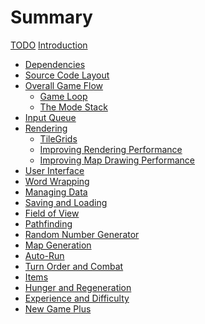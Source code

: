 # Summary

[TODO](todo.md)
[Introduction](introduction.md)

- [Dependencies](dependencies.md)
- [Source Code Layout](source-code-layout.md)
- [Overall Game Flow]()
    - [Game Loop]()
    - [The Mode Stack]()
- [Input Queue]()
- [Rendering]()
    - [TileGrids]()
    - [Improving Rendering Performance]()
    - [Improving Map Drawing Performance]()
- [User Interface]()
- [Word Wrapping]()
- [Managing Data]()
- [Saving and Loading]()
- [Field of View]()
- [Pathfinding]()
- [Random Number Generator]()
- [Map Generation]()
- [Auto-Run]()
- [Turn Order and Combat]()
- [Items]()
- [Hunger and Regeneration]()
- [Experience and Difficulty]()
- [New Game Plus]()
